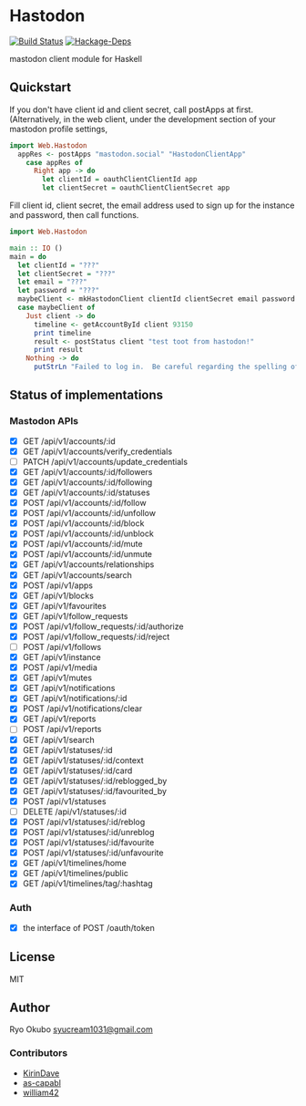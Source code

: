 # Hastodon

[![Build Status](https://travis-ci.org/syucream/hastodon.svg?branch=master)](https://travis-ci.org/syucream/hastodon)
[![Hackage-Deps](https://img.shields.io/hackage-deps/v/Hastodon.svg)](http://packdeps.haskellers.com/feed?needle=Hastodon)

mastodon client module for Haskell

## Quickstart

If you don't have client id and client secret, call postApps at first. (Alternatively, in the web client, under the development section of your mastodon profile settings, 

```haskell
import Web.Hastodon
  appRes <- postApps "mastodon.social" "HastodonClientApp"
    case appRes of
      Right app -> do
        let clientId = oauthClientClientId app
        let clientSecret = oauthClientClientSecret app
```

Fill client id, client secret, the email address used to sign up for the instance and password, then call functions.

```haskell
import Web.Hastodon

main :: IO ()
main = do
  let clientId = "???"
  let clientSecret = "???"
  let email = "???"
  let password = "???"
  maybeClient <- mkHastodonClient clientId clientSecret email password "mastodon.social"
  case maybeClient of
    Just client -> do
      timeline <- getAccountById client 93150
      print timeline
      result <- postStatus client "test toot from hastodon!"
      print result
    Nothing -> do
      putStrLn "Failed to log in.  Be careful regarding the spelling of your email and password."
```

## Status of implementations

### Mastodon APIs

- [x]  GET /api/v1/accounts/:id
- [x]  GET /api/v1/accounts/verify_credentials
- [ ]  PATCH /api/v1/accounts/update_credentials
- [x]  GET /api/v1/accounts/:id/followers
- [x]  GET /api/v1/accounts/:id/following
- [x]  GET /api/v1/accounts/:id/statuses
- [x]  POST /api/v1/accounts/:id/follow
- [x]  POST /api/v1/accounts/:id/unfollow
- [x]  POST /api/v1/accounts/:id/block
- [x]  POST /api/v1/accounts/:id/unblock
- [x]  POST /api/v1/accounts/:id/mute
- [x]  POST /api/v1/accounts/:id/unmute
- [x]  GET /api/v1/accounts/relationships
- [x]  GET /api/v1/accounts/search
- [x]  POST /api/v1/apps
- [x]  GET /api/v1/blocks
- [x]  GET /api/v1/favourites
- [x]  GET /api/v1/follow_requests
- [x]  POST /api/v1/follow_requests/:id/authorize
- [x]  POST /api/v1/follow_requests/:id/reject
- [ ]  POST /api/v1/follows
- [x]  GET /api/v1/instance
- [x]  POST /api/v1/media
- [x]  GET /api/v1/mutes
- [x]  GET /api/v1/notifications
- [x]  GET /api/v1/notifications/:id
- [x]  POST /api/v1/notifications/clear
- [x]  GET /api/v1/reports
- [ ]  POST /api/v1/reports
- [x]  GET /api/v1/search
- [x]  GET /api/v1/statuses/:id
- [x]  GET /api/v1/statuses/:id/context
- [x]  GET /api/v1/statuses/:id/card
- [x]  GET /api/v1/statuses/:id/reblogged_by
- [x]  GET /api/v1/statuses/:id/favourited_by
- [x]  POST /api/v1/statuses
- [ ]  DELETE /api/v1/statuses/:id
- [x]  POST /api/v1/statuses/:id/reblog
- [x]  POST /api/v1/statuses/:id/unreblog
- [x]  POST /api/v1/statuses/:id/favourite
- [x]  POST /api/v1/statuses/:id/unfavourite
- [x]  GET /api/v1/timelines/home
- [x]  GET /api/v1/timelines/public
- [x]  GET /api/v1/timelines/tag/:hashtag

### Auth

- [x] the interface of POST /oauth/token

## License

MIT

## Author

Ryo Okubo <syucream1031@gmail.com>

### Contributors

* [KirinDave](https://github.com/KirinDave)
* [as-capabl](https://github.com/as-capabl)
* [william42](https://github.com/william42)
